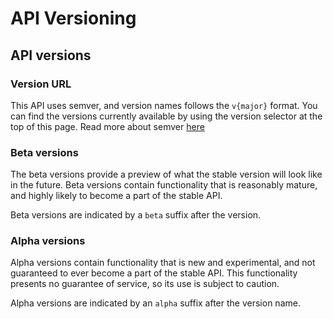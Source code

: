# API Versioning

## API versions

### Version URL

This API uses semver, and version names follows the `v{major}` format. You can find the versions currently available by using the version selector at the top of this page. Read more about semver [here](https://semver.org/)

### Beta versions

The beta versions provide a preview of what the stable version will look like in the future. Beta versions contain functionality that is reasonably mature, and highly likely to become a part of the stable API.

Beta versions are indicated by a `beta` suffix after the version.

### Alpha versions

Alpha versions contain functionality that is new and experimental, and not guaranteed to ever become a part of the stable API. This functionality presents no guarantee of service, so its use is subject to caution.

Alpha versions are indicated by an `alpha` suffix after the version name.
